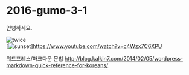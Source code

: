 # 2016-gumo-3-1

안녕하세요.

![twice](https://c.tadst.com/gfx/750w/sunrise-sunset-sun-calculator.jpg?1)  
[![sunset](https://encrypted-tbn3.gstatic.com/images?q=tbn:ANd9GcTLHCuSNH7J8Hu30QE_CBlBo_X-Ycb088_9B3FdBza_wQSvBHLVNQ)]https://www.youtube.com/watch?v=c4Wzx7C6XPU

워드프레스/마크다운 문법
<http://blog.kalkin7.com/2014/02/05/wordpress-markdown-quick-reference-for-koreans/>  


